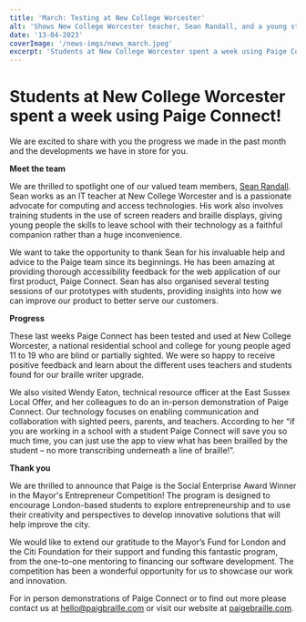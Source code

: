 ```yaml
---
title: 'March: Testing at New College Worcester'
alt: 'Shows New College Worcester teacher, Sean Randall, and a young student playing with LEGO Braille Bricks. '
date: '13-04-2023'
coverImage: '/news-imgs/news_march.jpeg'
excerpt: 'Students at New College Worcester spent a week using Paige Connect. Subscribe to our newsletter to learn more!'
---
```


# Students at New College Worcester spent a week using Paige Connect!

We are excited to share with you the progress we made in the past month and the developments we have in store for you.

**Meet the team**

We are thrilled to spotlight one of our valued team members, [Sean Randall](https://seanrandall.me/). Sean works as an IT teacher at New College Worcester and is a passionate advocate for computing and access technologies. His work also involves training students in the use of screen readers and braille displays, giving young people the skills to leave school with their technology as a faithful companion rather than a huge inconvenience.

We want to take the opportunity to thank Sean for his invaluable help and advice to the Paige team since its beginnings. He has been amazing at providing thorough accessibility feedback for the web application of our first product, Paige Connect. Sean has also organised several testing sessions of our prototypes with students, providing insights into how we can improve our product to better serve our customers.


**Progress**

These last weeks Paige Connect has been tested and used at New College Worcester, a national residential school and college for young people aged 11 to 19 who are blind or partially sighted. We were so happy to receive positive feedback and learn about the different uses teachers and students found for our braille writer upgrade.

We also visited Wendy Eaton, technical resource officer at the East Sussex Local Offer, and her colleagues to do an in-person demonstration of Paige Connect. Our technology focuses on enabling communication and collaboration with sighted peers, parents, and teachers. According to her “if you are working in a school with a student Paige Connect will save you so much time, you can just use the app to view what has been brailled by the student – no more transcribing underneath a line of braille!”.

**Thank you**

We are thrilled to announce that Paige is the Social Enterprise Award Winner in the Mayor's Entrepreneur Competition! The program is designed to encourage London-based students to explore entrepreneurship and to use their creativity and perspectives to develop innovative solutions that will help improve the city.

We would like to extend our gratitude to the Mayor’s Fund for London and the Citi Foundation for their support and funding this fantastic program, from the one-to-one mentoring to financing our software development. The competition has been a wonderful opportunity for us to showcase our work and innovation.

For in person demonstrations of Paige Connect or to find out more please contact us at <hello@paigbraille.com> or visit our website at [paigebraille.com](https://paigebraille.com/).